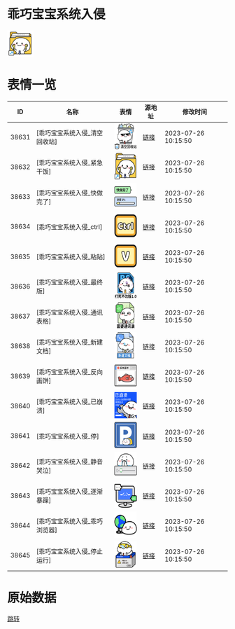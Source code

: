 # 乖巧宝宝系统入侵

<img src="./cover.png" height="60" alt="cover" />

# 表情一览

|ID|名称|表情|源地址|修改时间|
|----|----|----|----|----|
|38631|[乖巧宝宝系统入侵_清空回收站]|<img src="./pic/038631_%5B乖巧宝宝系统入侵_清空回收站%5D.png" height="60" alt="清空回收站"/>|[链接](https://i0.hdslb.com/bfs/garb/fa3efef363a18a6a9368f766e66c8ebe3c7ee891.png)|2023-07-26 10:15:50|
|38632|[乖巧宝宝系统入侵_紧急干饭]|<img src="./pic/038632_%5B乖巧宝宝系统入侵_紧急干饭%5D.png" height="60" alt="紧急干饭"/>|[链接](https://i0.hdslb.com/bfs/garb/9be61feb14055c280b46686a06dd2d7a43f6e839.png)|2023-07-26 10:15:50|
|38633|[乖巧宝宝系统入侵_快做完了]|<img src="./pic/038633_%5B乖巧宝宝系统入侵_快做完了%5D.png" height="60" alt="快做完了"/>|[链接](https://i0.hdslb.com/bfs/garb/46ec220105f542f3e5d07f935ea9ce2c53135563.png)|2023-07-26 10:15:50|
|38634|[乖巧宝宝系统入侵_ctrl]|<img src="./pic/038634_%5B乖巧宝宝系统入侵_ctrl%5D.png" height="60" alt="ctrl"/>|[链接](https://i0.hdslb.com/bfs/garb/22556c931c8f78cf573817d8a211495432dcf5db.png)|2023-07-26 10:15:50|
|38635|[乖巧宝宝系统入侵_粘贴]|<img src="./pic/038635_%5B乖巧宝宝系统入侵_粘贴%5D.png" height="60" alt="粘贴"/>|[链接](https://i0.hdslb.com/bfs/garb/ac06c69267a2e0e0a60da62ff0a58e99e4fd1f4d.png)|2023-07-26 10:15:50|
|38636|[乖巧宝宝系统入侵_最终版]|<img src="./pic/038636_%5B乖巧宝宝系统入侵_最终版%5D.png" height="60" alt="最终版"/>|[链接](https://i0.hdslb.com/bfs/garb/56a4789e5fddc1e7267178b7c5f19c013184fb6d.png)|2023-07-26 10:15:50|
|38637|[乖巧宝宝系统入侵_通讯表格]|<img src="./pic/038637_%5B乖巧宝宝系统入侵_通讯表格%5D.png" height="60" alt="通讯表格"/>|[链接](https://i0.hdslb.com/bfs/garb/d05d366a0d3ae6ae2a44db438b7c321c761e5ebd.png)|2023-07-26 10:15:50|
|38638|[乖巧宝宝系统入侵_新建文档]|<img src="./pic/038638_%5B乖巧宝宝系统入侵_新建文档%5D.png" height="60" alt="新建文档"/>|[链接](https://i0.hdslb.com/bfs/garb/33365a345049e87e600d240c6478afd0dfe088ab.png)|2023-07-26 10:15:50|
|38639|[乖巧宝宝系统入侵_反向画饼]|<img src="./pic/038639_%5B乖巧宝宝系统入侵_反向画饼%5D.png" height="60" alt="反向画饼"/>|[链接](https://i0.hdslb.com/bfs/garb/b49983f69a908cb65a6b2f5e2709175f127f8cac.png)|2023-07-26 10:15:50|
|38640|[乖巧宝宝系统入侵_已崩溃]|<img src="./pic/038640_%5B乖巧宝宝系统入侵_已崩溃%5D.png" height="60" alt="已崩溃"/>|[链接](https://i0.hdslb.com/bfs/garb/fbd774f002acda5e98d5455098ff768b0c5ae458.png)|2023-07-26 10:15:50|
|38641|[乖巧宝宝系统入侵_停]|<img src="./pic/038641_%5B乖巧宝宝系统入侵_停%5D.png" height="60" alt="停"/>|[链接](https://i0.hdslb.com/bfs/garb/d46678881acca5b75121a08735e394897e06d0ae.png)|2023-07-26 10:15:50|
|38642|[乖巧宝宝系统入侵_静音哭泣]|<img src="./pic/038642_%5B乖巧宝宝系统入侵_静音哭泣%5D.png" height="60" alt="静音哭泣"/>|[链接](https://i0.hdslb.com/bfs/garb/3aca88d166184c3e374445ead21ff57f1c9f2498.png)|2023-07-26 10:15:50|
|38643|[乖巧宝宝系统入侵_逐渐暴躁]|<img src="./pic/038643_%5B乖巧宝宝系统入侵_逐渐暴躁%5D.png" height="60" alt="逐渐暴躁"/>|[链接](https://i0.hdslb.com/bfs/garb/19fae7c96c3bc46c347ef73908e6e5fc4eed987c.png)|2023-07-26 10:15:50|
|38644|[乖巧宝宝系统入侵_乖巧浏览器]|<img src="./pic/038644_%5B乖巧宝宝系统入侵_乖巧浏览器%5D.png" height="60" alt="乖巧浏览器"/>|[链接](https://i0.hdslb.com/bfs/garb/29e81e73add83eda77d946926806af935ea04cde.png)|2023-07-26 10:15:50|
|38645|[乖巧宝宝系统入侵_停止运行]|<img src="./pic/038645_%5B乖巧宝宝系统入侵_停止运行%5D.png" height="60" alt="停止运行"/>|[链接](https://i0.hdslb.com/bfs/garb/67ef99ef94f2b68128793e217d01d5395f87bfd5.png)|2023-07-26 10:15:50|

# 原始数据

[跳转](./raw.json)

